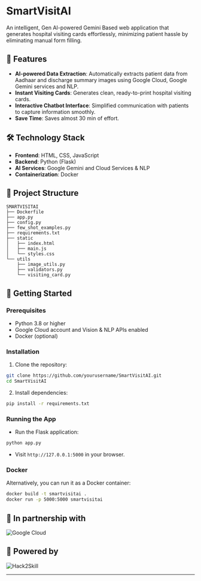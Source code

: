 # SmartVisitAI

An intelligent, Gen AI-powered Gemini Based web application that generates hospital visiting cards effortlessly, minimizing patient hassle by eliminating manual form filling.

## 🚀 Features

* **AI-powered Data Extraction**: Automatically extracts patient data from Aadhaar and discharge summary images using Google Cloud, Google Gemini services and NLP.
* **Instant Visiting Cards**: Generates clean, ready-to-print hospital visiting cards.
* **Interactive Chatbot Interface**: Simplified communication with patients to capture information smoothly.
* **Save Time**: Saves almost 30 min of effort.

## 🛠️ Technology Stack

* **Frontend**: HTML, CSS, JavaScript
* **Backend**: Python (Flask)
* **AI Services**: Google Gemini and Cloud Services & NLP 
* **Containerization**: Docker

## 📂 Project Structure

```
SMARTVISITAI
├── Dockerfile
├── app.py
├── config.py
├── few_shot_examples.py
├── requirements.txt
├── static
│   ├── index.html
│   ├── main.js
│   └── styles.css
└── utils
    ├── image_utils.py
    ├── validators.py
    └── visiting_card.py
```

## 🚧 Getting Started

### Prerequisites

* Python 3.8 or higher
* Google Cloud account and Vision & NLP APIs enabled
* Docker (optional)

### Installation

1. Clone the repository:

```bash
git clone https://github.com/yourusername/SmartVisitAI.git
cd SmartVisitAI
```

2. Install dependencies:

```bash
pip install -r requirements.txt
```

### Running the App

* Run the Flask application:

```bash
python app.py
```

* Visit `http://127.0.0.1:5000` in your browser.

### Docker

Alternatively, you can run it as a Docker container:

```bash
docker build -t smartvisitai .
docker run -p 5000:5000 smartvisitai
```

## 🤝 In partnership with

![Google Cloud](https://logos-world.net/wp-content/uploads/2021/02/Google-Cloud-Logo.png)

## 🚀 Powered by

![Hack2Skill](https://hack2skill.com/new/H2S-Gradient.png)

---
